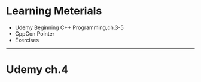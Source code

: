 # Learning Meterials
- Udemy Beginning C++ Programming,ch.3-5
- CppCon Pointer
- Exercises

---
# Udemy ch.4 
